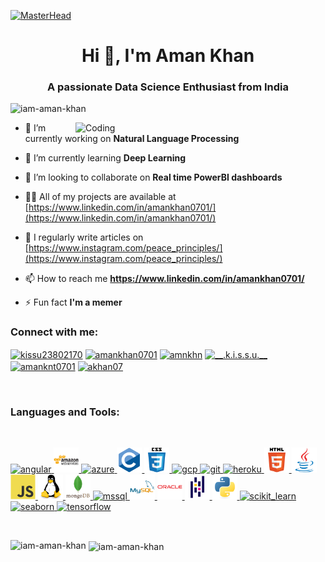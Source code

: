 [![MasterHead](https://drive.google.com/file/d/1Zx1l9tu4nzGjgb66sS9NLXTkyUfgBwIN/view?usp=sharing)](https://rishavchanda.io)
<h1 align="center">Hi 👋, I'm Aman Khan</h1>
<h3 align="center">A passionate Data Science Enthusiast from India</h3>

<p align="left"> <img src="https://komarev.com/ghpvc/?username=iam-aman-khan&label=Profile%20views&color=0e75b6&style=flat" alt="iam-aman-khan" /> </p>
<img align="right" alt="Coding" width="400" src="https://www.webcareindia.com/images/website-designing.gif">

- 🔭 I’m currently working on **Natural Language Processing**

- 🌱 I’m currently learning **Deep Learning**

- 👯 I’m looking to collaborate on **Real time PowerBI dashboards**

- 👨‍💻 All of my projects are available at [https://www.linkedin.com/in/amankhan0701/](https://www.linkedin.com/in/amankhan0701/)

- 📝 I regularly write articles on [https://www.instagram.com/peace_principles/](https://www.instagram.com/peace_principles/)

- 📫 How to reach me **https://www.linkedin.com/in/amankhan0701/**

- ⚡ Fun fact **I'm a memer**

<h3 align="left">Connect with me:</h3>
<p align="left">
<a href="https://twitter.com/kissu23802170" target="blank"><img align="center" src="https://raw.githubusercontent.com/rahuldkjain/github-profile-readme-generator/master/src/images/icons/Social/twitter.svg" alt="kissu23802170" height="30" width="40" /></a>
<a href="https://linkedin.com/in/amankhan0701" target="blank"><img align="center" src="https://raw.githubusercontent.com/rahuldkjain/github-profile-readme-generator/master/src/images/icons/Social/linked-in-alt.svg" alt="amankhan0701" height="30" width="40" /></a>
<a href="https://kaggle.com/amnkhn" target="blank"><img align="center" src="https://raw.githubusercontent.com/rahuldkjain/github-profile-readme-generator/master/src/images/icons/Social/kaggle.svg" alt="amnkhn" height="30" width="40" /></a>
<a href="https://instagram.com/__.k.i.s.s.u.__" target="blank"><img align="center" src="https://raw.githubusercontent.com/rahuldkjain/github-profile-readme-generator/master/src/images/icons/Social/instagram.svg" alt="__.k.i.s.s.u.__" height="30" width="40" /></a>
<a href="https://www.hackerrank.com/amanknt0701" target="blank"><img align="center" src="https://raw.githubusercontent.com/rahuldkjain/github-profile-readme-generator/master/src/images/icons/Social/hackerrank.svg" alt="amanknt0701" height="30" width="40" /></a>
<a href="https://www.leetcode.com/akhan07" target="blank"><img align="center" src="https://raw.githubusercontent.com/rahuldkjain/github-profile-readme-generator/master/src/images/icons/Social/leet-code.svg" alt="akhan07" height="30" width="40" /></a>
</p>
<br>
<h3 align="left">Languages and Tools:</h3><br>
<p align="left"> <a href="https://angular.io" target="_blank" rel="noreferrer"> <img src="https://angular.io/assets/images/logos/angular/angular.svg" alt="angular" width="40" height="40"/> </a> <a href="https://aws.amazon.com" target="_blank" rel="noreferrer"> <img src="https://raw.githubusercontent.com/devicons/devicon/master/icons/amazonwebservices/amazonwebservices-original-wordmark.svg" alt="aws" width="40" height="40"/> </a> <a href="https://azure.microsoft.com/en-in/" target="_blank" rel="noreferrer"> <img src="https://www.vectorlogo.zone/logos/microsoft_azure/microsoft_azure-icon.svg" alt="azure" width="40" height="40"/> </a> <a href="https://www.cprogramming.com/" target="_blank" rel="noreferrer"> <img src="https://raw.githubusercontent.com/devicons/devicon/master/icons/c/c-original.svg" alt="c" width="40" height="40"/> </a> <a href="https://www.w3schools.com/css/" target="_blank" rel="noreferrer"> <img src="https://raw.githubusercontent.com/devicons/devicon/master/icons/css3/css3-original-wordmark.svg" alt="css3" width="40" height="40"/> </a> <a href="https://cloud.google.com" target="_blank" rel="noreferrer"> <img src="https://www.vectorlogo.zone/logos/google_cloud/google_cloud-icon.svg" alt="gcp" width="40" height="40"/> </a> <a href="https://git-scm.com/" target="_blank" rel="noreferrer"> <img src="https://www.vectorlogo.zone/logos/git-scm/git-scm-icon.svg" alt="git" width="40" height="40"/> </a> <a href="https://heroku.com" target="_blank" rel="noreferrer"> <img src="https://www.vectorlogo.zone/logos/heroku/heroku-icon.svg" alt="heroku" width="40" height="40"/> </a> <a href="https://www.w3.org/html/" target="_blank" rel="noreferrer"> <img src="https://raw.githubusercontent.com/devicons/devicon/master/icons/html5/html5-original-wordmark.svg" alt="html5" width="40" height="40"/> </a> <a href="https://www.java.com" target="_blank" rel="noreferrer"> <img src="https://raw.githubusercontent.com/devicons/devicon/master/icons/java/java-original.svg" alt="java" width="40" height="40"/> </a> <a href="https://developer.mozilla.org/en-US/docs/Web/JavaScript" target="_blank" rel="noreferrer"> <img src="https://raw.githubusercontent.com/devicons/devicon/master/icons/javascript/javascript-original.svg" alt="javascript" width="40" height="40"/> </a> <a href="https://www.linux.org/" target="_blank" rel="noreferrer"> <img src="https://raw.githubusercontent.com/devicons/devicon/master/icons/linux/linux-original.svg" alt="linux" width="40" height="40"/> </a> <a href="https://www.mongodb.com/" target="_blank" rel="noreferrer"> <img src="https://raw.githubusercontent.com/devicons/devicon/master/icons/mongodb/mongodb-original-wordmark.svg" alt="mongodb" width="40" height="40"/> </a> <a href="https://www.microsoft.com/en-us/sql-server" target="_blank" rel="noreferrer"> <img src="https://www.svgrepo.com/show/303229/microsoft-sql-server-logo.svg" alt="mssql" width="40" height="40"/> </a> <a href="https://www.mysql.com/" target="_blank" rel="noreferrer"> <img src="https://raw.githubusercontent.com/devicons/devicon/master/icons/mysql/mysql-original-wordmark.svg" alt="mysql" width="40" height="40"/> </a> <a href="https://www.oracle.com/" target="_blank" rel="noreferrer"> <img src="https://raw.githubusercontent.com/devicons/devicon/master/icons/oracle/oracle-original.svg" alt="oracle" width="40" height="40"/> </a> <a href="https://pandas.pydata.org/" target="_blank" rel="noreferrer"> <img src="https://raw.githubusercontent.com/devicons/devicon/2ae2a900d2f041da66e950e4d48052658d850630/icons/pandas/pandas-original.svg" alt="pandas" width="40" height="40"/> </a> <a href="https://www.python.org" target="_blank" rel="noreferrer"> <img src="https://raw.githubusercontent.com/devicons/devicon/master/icons/python/python-original.svg" alt="python" width="40" height="40"/> </a> <a href="https://scikit-learn.org/" target="_blank" rel="noreferrer"> <img src="https://upload.wikimedia.org/wikipedia/commons/0/05/Scikit_learn_logo_small.svg" alt="scikit_learn" width="40" height="40"/> </a> <a href="https://seaborn.pydata.org/" target="_blank" rel="noreferrer"> <img src="https://seaborn.pydata.org/_images/logo-mark-lightbg.svg" alt="seaborn" width="40" height="40"/> </a> <a href="https://www.tensorflow.org" target="_blank" rel="noreferrer"> <img src="https://www.vectorlogo.zone/logos/tensorflow/tensorflow-icon.svg" alt="tensorflow" width="40" height="40"/> </a> </p><br>

<p><img align="left" src="https://github-readme-stats.vercel.app/api/top-langs?username=iam-aman-khan&show_icons=true&locale=en&layout=compact" alt="iam-aman-khan" /></p>

<p>&nbsp;<img align="center" src="https://github-readme-stats.vercel.app/api?username=iam-aman-khan&show_icons=true&locale=en" alt="iam-aman-khan" /></p>
